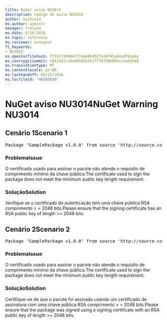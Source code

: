 ```yaml
---
title: NuGet aviso NU3014
description: Código de aviso NU3014
author: mishra14
ms.author: anmishr
manager: rrelyea
ms.date: 8/16/2018
ms.topic: reference
ms.reviewer: anangaur
f1_keywords:
- NU3014
ms.openlocfilehash: 7f311794904727de685d52fa34785a8dadf63aba
ms.sourcegitcommit: c643dd2c44e085601551ff7079d696bcc3ad2b49
ms.translationtype: MT
ms.contentlocale: pt-BR
ms.lasthandoff: 08/21/2018
ms.locfileid: "40247630"
---
```

# <a name="nuget-warning-nu3014"></a><span data-ttu-id="cb9bc-103">NuGet aviso NU3014</span><span class="sxs-lookup"><span data-stu-id="cb9bc-103">NuGet Warning NU3014</span></span>

## <a name="scenario-1"></a><span data-ttu-id="cb9bc-104">Cenário 1</span><span class="sxs-lookup"><span data-stu-id="cb9bc-104">Scenario 1</span></span>

<pre>Package 'SamplePackage v1.0.0' from source 'http://source.com/index.json': The signing certificate does not meet a minimum public key length requirement.</pre>

### <a name="issue"></a><span data-ttu-id="cb9bc-105">Problema</span><span class="sxs-lookup"><span data-stu-id="cb9bc-105">Issue</span></span>

<span data-ttu-id="cb9bc-106">O certificado usado para assinar o pacote não atende o requisito de comprimento mínimo da chave pública.</span><span class="sxs-lookup"><span data-stu-id="cb9bc-106">The certificate used to sign the package does not meet the minimum public key length requirement.</span></span>


### <a name="solution"></a><span data-ttu-id="cb9bc-107">Solução</span><span class="sxs-lookup"><span data-stu-id="cb9bc-107">Solution</span></span>

<span data-ttu-id="cb9bc-108">Verifique se o certificado de autenticação tem uma chave pública RSA comprimento > = 2048 bits.</span><span class="sxs-lookup"><span data-stu-id="cb9bc-108">Please ensure that the signing certificate has an RSA public key of length >= 2048 bits.</span></span>



## <a name="scenario-2"></a><span data-ttu-id="cb9bc-109">Cenário 2</span><span class="sxs-lookup"><span data-stu-id="cb9bc-109">Scenario 2</span></span>

<pre>Package 'SamplePackage v1.0.0' from source 'http://source.com/index.json': The primary signature's certificate does not meet a minimum public key length requirement.</pre>

### <a name="issue"></a><span data-ttu-id="cb9bc-110">Problema</span><span class="sxs-lookup"><span data-stu-id="cb9bc-110">Issue</span></span>

<span data-ttu-id="cb9bc-111">O certificado usado para assinar o pacote não atende o requisito de comprimento mínimo da chave pública.</span><span class="sxs-lookup"><span data-stu-id="cb9bc-111">The certificate used to sign the package does not meet the minimum public key length requirement.</span></span>


### <a name="solution"></a><span data-ttu-id="cb9bc-112">Solução</span><span class="sxs-lookup"><span data-stu-id="cb9bc-112">Solution</span></span>

<span data-ttu-id="cb9bc-113">Certifique-se de que o pacote foi assinado usando um certificado de assinatura com uma chave pública RSA comprimento > = 2048 bits.</span><span class="sxs-lookup"><span data-stu-id="cb9bc-113">Please ensure that the package was signed using a signing certificate with an RSA public key of length >= 2048 bits.</span></span>


